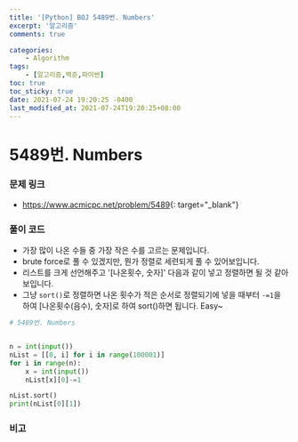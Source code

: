 ```yaml
---
title: '[Python] BOJ 5489번. Numbers'
excerpt: '알고리즘'
comments: true

categories:
    - Algorithm
tags:
    - [알고리즘,백준,파이썬]
toc: true
toc_sticky: true
date: 2021-07-24 19:20:25 -0400
last_modified_at: 2021-07-24T19:20:25+08:00
---
```


# 5489번. Numbers

### 문제 링크
- <https://www.acmicpc.net/problem/5489>{: target="\_blank"}

### 풀이 코드

- 가장 많이 나온 수들 중 가장 작은 수를 고르는 문제입니다.
- brute force로 풀 수 있겠지만, 뭔가 정렬로 세련되게 풀 수 있어보입니다.
- 리스트를 크게 선언해주고 '[나온횟수, 숫자]' 다음과 같이 넣고 정렬하면 될 것 같아보입니다.
- 그냥 `sort()`로 정렬하면 나온 횟수가 적은 순서로 정렬되기에 넣을 때부터 `-=1`을 하여 [나온횟수(음수), 숫자]로 하여 sort()하면 됩니다. Easy~


```python
# 5489번. Numbers


n = int(input())
nList = [[0, i] for i in range(100001)]
for i in range(n):
    x = int(input())
    nList[x][0]-=1

nList.sort()
print(nList[0][1])
```

### 비고